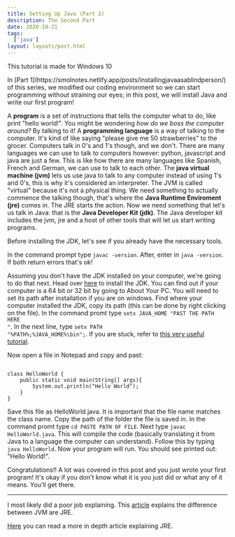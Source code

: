 ```yaml
---
title: Setting Up Java (Part 2)
description: The Second Part
date: 2020-10-21
tags:
  ['java']
layout: layouts/post.html
---
```


<div class="alert-primary">
    <p>This tutorial is made for Windows 10</p>
</div>
In [Part 1](https://smolnotes.netlify.app/posts/installingjavaasablindperson/) of this series, we modified our coding environment so we can start programming without straining our eyes; in this post, we will install Java and write our first program!

A **program** is a set of instructions that tells the computer what to do, like print "hello world!". You might be wondering _how do we boss the computer around?_ By talking to it! A **programming language** is a way of talking to the computer. It's kind of like saying "please give me 50 strawberries" to the grocer. Computers talk in 0's and 1's though, and we don't. There are many languages we can use to talk to computers however: python, javascript and java are just a few. This is like how there are many languages like Spanish, French and German, we can use to talk to each other. The **java virtual machine (jvm)** lets us use java to talk to any computer instead of using 1's and 0's, this is why it's considered an interpreter. The JVM is called "virtual" because it's not a physical thing. We need something to actually commence the talking though, that's where the **Java Runtime Enviroment (jre)** comes in. The JRE starts the action. Now we need something that let's us talk in Java: that is the **Java Developer Kit (jdk)**. The Java developer kit  includes the jvm, jre and a host of other tools that will let us start writing programs.

Before installing the JDK, let's see if you already have the necessary tools.

In the command prompt type <code>javac -version</code>. After, enter in <code>java -version</code>. If both return errors that's ok!

Assuming you don't have the JDK installed on your computer, we're going to do that next. Head over [here](https://www.oracle.com/java/technologies/javase/javase-jdk8-downloads.html) to install the JDK. You can find out if your computer is a 64 bit or 32 bit by going to 
About Your PC. You will need to set its path after installation if you are on windows. Find where your computer installed the JDK, copy its path (this can be done by right clicking on the file). In the command promt type <code>setx JAVA_HOME "PAST THE PATH HERE "</code>. In the next line, type <code>setx PATH "%PATH%;%JAVA_HOME%\bin";</code>. If you are stuck, refer to [this very useful tutorial](https://www.codejava.net/java-core/how-to-set-environment-variables-for-java-using-command-line). 

Now open a file in Notepad and  copy and past:

<pre><code>
class HelloWorld {
    public static void main(String[] args){
        System.out.println("Hello World");
    }
}
</code></pre>

Save this file as HelloWorld.java. It is important that the file name matches the class name. Copy the path of the folder the file is saved in. In the command promt type <code>cd PASTE PATH OF FILE</code>. Next type <code>javac HelloWorld.java</code>. This will compile the code (basically translating it from Java to a language the computer can understand). Follow this by typing <code>java HelloWorld</code>. Now your program will run. You should see printed out: "Hello World!". 

Congratulations!! A lot was covered in this post and you just wrote your first program! It's okay if you don't know what it is you just did or what any of it means. You'll get there.
__________________

I most likely did a poor job explaining. This [article](https://www.quora.com/What-is-difference-between-JDK-JRE-and-JVM) explains the difference between JVM are JRE.

[Here](https://www.infoworld.com/article/3304858/what-is-the-jre-introduction-to-the-java-runtime-environment.html) you can read a more in depth article explaining JRE.